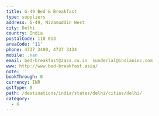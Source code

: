 ```yaml
---
title: G-49 Bed & Breakfast
type: suppliers
address: G-49, Nizamuddin West
city: Delhi
country: India
postalCode: 110 013
areaCode: '11'
phone: 4737 3400, 4737 3434
mobile: .nan
email: bed-breakfast@zaza.co.in  sunderlal@indianinc.com
www: http://www.bed-breakfast.asia/
note: ''
bookThrough: 0
currency: INR
gstType: 0
path: /destinations/india/states/delhi/cities/delhi/
category:
  - H
---
```


